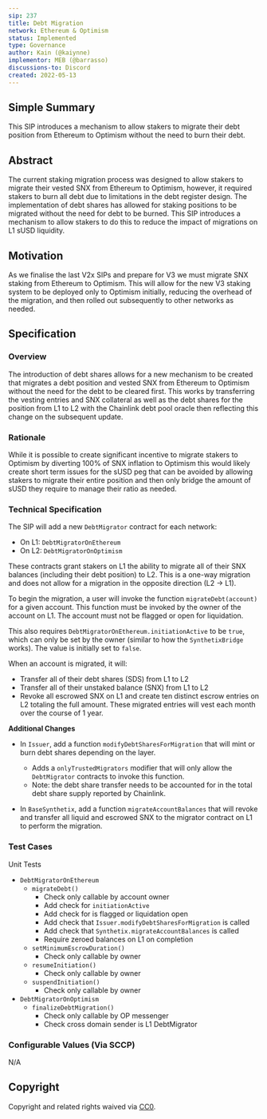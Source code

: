 ```yaml
---
sip: 237
title: Debt Migration
network: Ethereum & Optimism
status: Implemented
type: Governance
author: Kain (@kaiynne)
implementor: MEB (@barrasso)
discussions-to: Discord
created: 2022-05-13
---
```


## Simple Summary

This SIP introduces a mechanism to allow stakers to migrate their debt position from Ethereum to Optimism without the need to burn their debt.

## Abstract

The current staking migration process was designed to allow stakers to migrate their vested SNX from Ethereum to Optimism, however, it required stakers to burn all debt due to limitations in the debt register design. The implementation of debt shares has allowed for staking positions to be migrated without the need for debt to be burned. This SIP introduces a mechanism to allow stakers to do this to reduce the impact of migrations on L1 sUSD liquidity.

## Motivation

As we finalise the last V2x SIPs and prepare for V3 we must migrate SNX staking from Ethereum to Optimism. This will allow for the new V3 staking system to be deployed only to Optimism initially, reducing the overhead of the migration, and then rolled out subsequently to other networks as needed. 
## Specification

<!--The specification should describe the syntax and semantics of any new feature, there are five sections
1. Overview
2. Rationale
3. Technical Specification
4. Test Cases
5. Configurable Values
-->

### Overview

The introduction of debt shares allows for a new mechanism to be created that migrates a debt position and vested SNX from Ethereum to Optimism without the need for the debt to be cleared first. This works by transferring the vesting entries and SNX collateral as well as the debt shares for the position from L1 to L2 with the Chainlink debt pool oracle then reflecting this change on the subsequent update. 

### Rationale

While it is possible to create significant incentive to migrate stakers to Optimism by diverting 100% of SNX inflation to Optimism this would likely create short term issues for the sUSD peg that can be avoided by allowing stakers to migrate their entire position and then only bridge the amount of sUSD they require to manage their ratio as needed.

### Technical Specification

<!--The technical specification should outline the public API of the changes proposed. That is, changes to any of the interfaces Synthetix currently exposes or the creations of new ones.-->

The SIP will add a new `DebtMigrator` contract for each network:
* On L1: `DebtMigratorOnEthereum`
* On L2: `DebtMigratorOnOptimism`

These contracts grant stakers on L1 the ability to migrate all of their SNX balances (including their debt position) to L2. This is a one-way migration and does not allow for a migration in the opposite direction (L2 -> L1).

To begin the migration, a user will invoke the function `migrateDebt(account)` for a given account. This function must be invoked by the owner of the account on L1. The account must not be flagged or open for liquidation.

This also requires `DebtMigratorOnEthereum.initiationActive` to be `true`, which can only be set by the owner (similar to how the `SynthetixBridge` works). The value is initially set to `false`.

When an account is migrated, it will:
* Transfer all of their debt shares (SDS) from L1 to L2
* Transfer all of their unstaked balance (SNX) from L1 to L2
* Revoke all escrowed SNX on L1 and create ten distinct escrow entries on L2 totaling the full amount. These migrated entries will vest each month over the course of 1 year.

**Additional Changes**

* In `Issuer`, add a function `modifyDebtSharesForMigration` that will mint or burn debt shares depending on the layer.
  * Adds a `onlyTrustedMigrators` modifier that will only allow the `DebtMigrator` contracts to invoke this function.
  * Note: the debt share transfer needs to be accounted for in the total debt share supply reported by Chainlink.

* In `BaseSynthetix`, add a function `migrateAccountBalances` that will revoke and transfer all liquid and escrowed SNX to the migrator contract on L1 to perform the migration.

### Test Cases

<!--Test cases for an implementation are mandatory for SIPs but can be included with the implementation..-->

Unit Tests

* `DebtMigratorOnEthereum`
  * `migrateDebt()`
    * Check only callable by account owner
    * Add check for `initiationActive`
    * Add check for is flagged or liquidation open
    * Add check that `Issuer.modifyDebtSharesForMigration` is called
    * Add check that `Synthetix.migrateAccountBalances` is called
    * Require zeroed balances on L1 on completion
  * `setMinimumEscrowDuration()`
    * Check only callable by owner
  * `resumeInitiation()`
    * Check only callable by owner
  * `suspendInitiation()`
    * Check only callable by owner
* `DebtMigratorOnOptimism`
  * `finalizeDebtMigration()`
    * Check only callable by OP messenger
    * Check cross domain sender is L1 DebtMigrator

### Configurable Values (Via SCCP)

<!--Please list all values configurable via SCCP under this implementation.-->

N/A 

## Copyright

Copyright and related rights waived via [CC0](https://creativecommons.org/publicdomain/zero/1.0/).
